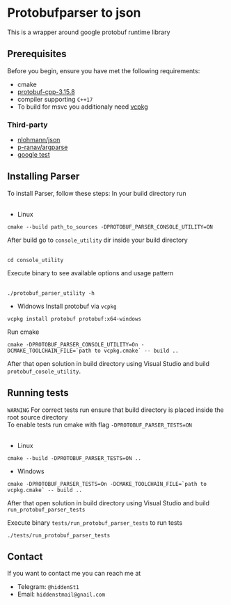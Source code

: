 # Protobufparser to json

This is a wrapper around google protobuf runtime library

## Prerequisites
Before you begin, ensure you have met the following requirements:
* cmake
* [protobuf-cpp-3.15.8](https://github.com/protocolbuffers/protobuf/)
* compiler supporting ``C++17``
* To build for msvc you additionaly need [vcpkg](https://github.com/microsoft/vcpkg)

### Third-party
* [nlohmann/json](https://github.com/nlohmann/json)
* [p-ranav/argparse](https://github.com/p-ranav/argparse)
* [google test](https://github.com/google/googletest)

## Installing Parser

To install Parser, follow these steps:
In your build directory run<br><br>
* Linux
```shell script
cmake --build path_to_sources -DPROTOBUF_PARSER_CONSOLE_UTILITY=ON
```
After build go to ``console_utility`` dir inside your build directory<br><br>
```shell script
cd console_utility
```
Execute binary to see available options and usage pattern<br><br>
```shell script
./protobuf_parser_utility -h
```
* Widnows
Install protobuf via `vcpkg`
```shell script
vcpkg install protobuf protobuf:x64-windows
```
Run cmake
```shell script
cmake -DPROTOBUF_PARSER_CONSOLE_UTILITY=On -DCMAKE_TOOLCHAIN_FILE=`path to vcpkg.cmake` -- build ..
```
After that open solution in build directory using Visual Studio and build `protobuf_cosole_utility`.

## Running tests
``WARNING`` For correct tests run ensure that build directory is placed inside the root source directory<br>
To enable tests run cmake with flag ``-DPROTOBUF_PARSER_TESTS=ON``<br><br>
* Linux
```shell script
cmake --build -DPROTOBUF_PARSER_TESTS=ON ..
```
* Windows
```shell script
cmake -DPROTOBUF_PARSER_TESTS=On -DCMAKE_TOOLCHAIN_FILE=`path to vcpkg.cmake` -- build ..
```
After that open solution in build directory using Visual Studio and build `run_protobuf_parser_tests`

Execute binary ``tests/run_protobuf_parser_tests`` to run tests
```shell script
./tests/run_protobuf_parser_tests
```

## Contact
If you want to contact me you can reach me at
* Telegram: ``@hiddenSt1``
* Email: ``hiddenstmail@gnail.com``
